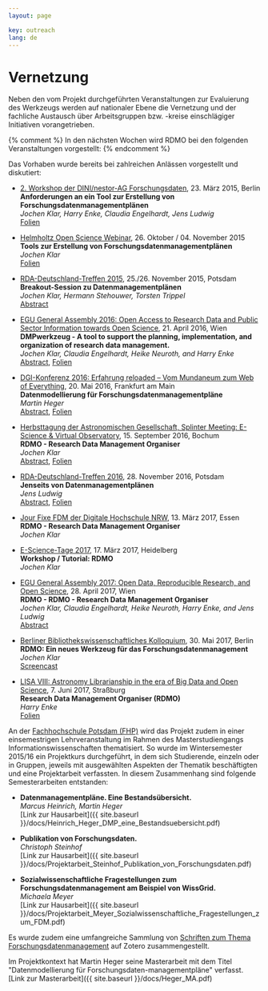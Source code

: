 ```yaml
---
layout: page

key: outreach
lang: de
---
```


Vernetzung
==========

Neben den vom Projekt durchgeführten Veranstaltungen zur Evaluierung des Werkzeugs werden auf nationaler Ebene die Vernetzung und der fachliche Austausch über Arbeitsgruppen bzw. -kreise einschlägiger Initiativen vorangetrieben.

{% comment %}
In den nächsten Wochen wird RDMO bei den folgenden Veranstaltungen vorgestellt:
{% endcomment %}

Das Vorhaben wurde bereits bei zahlreichen Anlässen vorgestellt und diskutiert:

* [2. Workshop der DINI/nestor-AG Forschungsdaten](http://www.forschungsdaten.org/index.php/DINI-nestor-WS2), 23. März 2015, Berlin  
**Anforderungen an ein Tool zur Erstellung von Forschungsdatenmanagementplänen**  
*Jochen Klar, Harry Enke, Claudia Engelhardt, Jens Ludwig*  
[Folien](http://www.forschungsdaten.org/images/2/27/07--klar--anforderungen-tool.pdf)

* [Helmholtz Open Science Webinar](http://os.helmholtz.de/de/bewusstsein-schaerfen/workshops/webinare-zu-forschungsdaten/), 26. Oktober / 04. November 2015  
**Tools zur Erstellung von Forschungsdatenmanagementplänen**  
*Jochen Klar*  
[Folien](http://os.helmholtz.de/fileadmin/user_upload/os.helmholtz.de/Workshops/helmholtz_datenwebinar30_klar.pdf)

* [RDA-Deutschland-Treffen 2015](http://os.helmholtz.de/de/bewusstsein-schaerfen/workshops/rda-de-15/), 25./26. November 2015, Potsdam  
**Breakout-Session zu Datenmanagementplänen**  
*Jochen Klar, Hermann Stehouwer, Torsten Trippel*  
[Abstract](http://os.helmholtz.de/de/bewusstsein-schaerfen/workshops/rda-de-15/sessionabstracts/#c2115)

* [EGU General Assembly 2016: Open Access to Research Data and Public Sector Information towards Open Science](http://www.egu2016.eu/), 21. April 2016, Wien  
**DMPwerkzeug - A tool to support the planning, implementation, and
organization of research data management.**  
*Jochen Klar, Claudia Engelhardt, Heike Neuroth, and Harry Enke*  
[Abstract](http://meetingorganizer.copernicus.org/EGU2016/EGU2016-16394.pdf), [Folien](http://presentations.copernicus.org/EGU2016-16394_presentation.pdf)

* [DGI-Konferenz 2016: Erfahrung reloaded – Vom Mundaneum zum Web of Everything](http://dgi-info.de/events/dgi-konferenz-erfahrung-reloaded-vom-mundaneum-zum-web-of-everything/), 20. Mai 2016, Frankfurt am Main  
**Datenmodellierung für Forschungsdatenmanagementpläne**  
*Martin Heger*  
[Abstract](http://dgi-info.de/wp-content/uploads/2015/11/Heger_DGI2016.pdf), [Folien](http://dgi-info.de/wp-content/uploads/2015/11/DGI-Pr%C3%A4sentation_Martin-Heger.pdf)

* [Herbsttagung der Astronomischen Gesellschaft, Splinter Meeting: E-Science & Virtual Observatory](https://escience.aip.de/ag2016/), 15. September 2016, Bochum  
**RDMO - Research Data Management Organiser**  
*Jochen Klar*  
[Abstract](https://www.ag2016.de/PDF/S5-63.pdf), [Folien](https://escience.aip.de/ag2016/klar_AG2016.pdf)

* [RDA-Deutschland-Treffen 2016](http://os.helmholtz.de/de/bewusstsein-schaerfen/workshops/rda-de-16/), 28. November 2016, Potsdam  
**Jenseits von Datenmanagementplänen**  
*Jens Ludwig*  
[Abstract](http://os.helmholtz.de/de/bewusstsein-schaerfen/workshops/rda-de-16/sessionabstracts/#c6993), [Folien](http://os.helmholtz.de/fileadmin/user_upload/os.helmholtz.de/Workshops/rda_de_16_ludwig.pdf)

* [Jour Fixe FDM der Digitale Hochschule NRW](https://www.dh-nrw.de/termine/aktuelle-termine/9-jour-fixe-fdm-13032017/), 13. März 2017, Essen  
**RDMO - Research Data Management Organiser**  
*Jochen Klar*  

* [E-Science-Tage 2017](https://e-science-tage.de/de/tagung), 17. März 2017, Heidelberg  
**Workshop / Tutorial: RDMO**  
*Jochen Klar*  

* [EGU General Assembly 2017: Open Data, Reproducible Research, and Open Science](http://meetingorganizer.copernicus.org/EGU2017/orals/23924), 28. April 2017, Wien  
**RDMO - RDMO - Research Data Management Organiser**  
*Jochen Klar, Claudia Engelhardt, Heike Neuroth, Harry Enke, and Jens Ludwig*  
[Abstract](http://meetingorganizer.copernicus.org/EGU2017/EGU2017-15760.pdf)

* [Berliner Bibliothekswissenschaftliches Kolloquium](https://www.ibi.hu-berlin.de/de/bbk/abstracts/ss17/klar), 30. Mai 2017, Berlin  
**RDMO: Ein neues Werkzeug für das Forschungsdatenmanagement**  
*Jochen Klar*  
[Screencast](https://www.ibi.hu-berlin.de/de/bbk/abstracts/ss17/klar)

* [LISA VIII: Astronomy Librarianship in the era of Big Data and Open Science](http://cds.u-strasbg.fr/meetings/Lisa8/), 7. Juni 2017, Straßburg  
**Research Data Management Organiser (RDMO)**  
*Harry Enke*  
[Folien](http://cds.u-strasbg.fr/meetings/Lisa8/public/presentations/wednesday/afternoon/08_RDMO-Talk-LISAVIII.pdf)

An der [Fachhochschule Potsdam (FHP)](http://www.fh-potsdam.de/) wird das Projekt zudem in einer einsemestrigen Lehrveranstaltung im Rahmen des Masterstudiengangs Informationswissenschaften thematisiert. So wurde im Wintersemester 2015/16 ein Projektkurs durchgeführt, in dem sich Studierende, einzeln oder in Gruppen, jeweils mit ausgewählten Aspekten der Thematik beschäftigten und eine Projektarbeit verfassten. In diesem Zusammenhang sind folgende Semesterarbeiten entstanden:

* **Datenmanagementpläne. Eine Bestandsübersicht.**  
*Marcus Heinrich, Martin Heger*  
[Link zur Hausarbeit]({{ site.baseurl }}/docs/Heinrich_Heger_DMP_eine_Bestandsuebersicht.pdf)

* **Publikation von Forschungsdaten.**  
*Christoph Steinhof*  
[Link zur Hausarbeit]({{ site.baseurl }}/docs/Projektarbeit_Steinhof_Publikation_von_Forschungsdaten.pdf)

* **Sozialwissenschaftliche Fragestellungen zum Forschungsdatenmanagement am Beispiel von WissGrid.**  
*Michaela Meyer*  
[Link zur Hausarbeit]({{ site.baseurl }}/docs/Projektarbeit_Meyer_Sozialwissenschaftliche_Fragestellungen_zum_FDM.pdf)

Es wurde zudem eine umfangreiche Sammlung von [Schriften zum Thema Forschungsdatenmanagement](https://www.zotero.org/groups/forschungsdaten/items) auf Zotero zusammengestellt.

Im Projektkontext hat Martin Heger seine Masterarbeit mit dem Titel "Datenmodellierung für Forschungsdaten-managementpläne" verfasst.  
[Link zur Masterarbeit]({{ site.baseurl }}/docs/Heger_MA.pdf)
